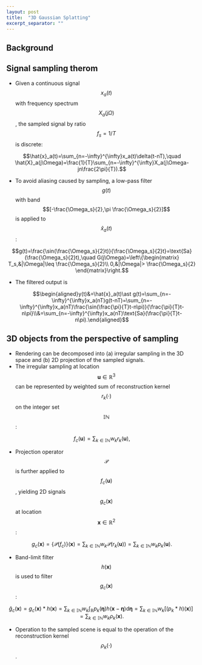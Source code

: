 ```yaml
---
layout: post
title:  "3D Gaussian Splatting"
excerpt_separator: ""
---
```



## Background

## Signal sampling therom

- Given a continuous signal $$x_a(t)$$ with frequency spectrum $$X_a(j\Omega)$$, the sampled signal by ratio $$f_s=1/T$$ is discrete:

$$\hat{x}_a(t)=\sum_{n=-\infty}^{\infty}x_a(t)\delta(t-nT),\quad \hat{X}_a(j\Omega)=\frac{1}{T}\sum_{n=-\infty}^{\infty}X_a(j\Omega-jn\frac{2\pi}{T}).$$

- To avoid aliasing caused by sampling, a low-pass filter $$g(t)$$ with band $$[-\frac{\Omega_s}{2},\pi \frac{\Omega_s}{2}]$$ is applied to $$\hat{x}_a(t)$$:

$$g(t)=\frac{\sin(\frac{\Omega_s}{2}t)}{\frac{\Omega_s}{2}t}=\text{Sa}(\frac{\Omega_s}{2}t),\quad G(j\Omega)=\left\{\begin{matrix}
T_s,&|\Omega|\leq \frac{\Omega_s}{2}\\
0,&|\Omega|> \frac{\Omega_s}{2}
\end{matrix}\right.$$

- The filtered output is

$$\begin{aligned}y(t)&=\hat{x}_a(t)\ast g(t)=\sum_{n=-\infty}^{\infty}x_a(nT)g(t-nT)=\sum_{n=-\infty}^{\infty}x_a(nT)\frac{\sin(\frac{\pi}{T}t-n\pi)}{\frac{\pi}{T}t-n\pi}\\&=\sum_{n=-\infty}^{\infty}x_a(nT)\text{Sa}(\frac{\pi}{T}t-n\pi).\end{aligned}$$

## 3D objects from the perspective of sampling
- Rendering can be decomposed into (a) irregular sampling in the 3D space and (b) 2D projection of the sampled signals.
- The irregular sampling at location $$\boldsymbol{u}\in\mathbb{R}^3$$ can be represented by weighted sum of reconstruction kernel $$r_k(\cdot)$$ on the integer set $$\mathbb{IN}$$:

$$f_c(\boldsymbol{u})=\sum_{k\in\mathbb{IN}}w_kr_k(\boldsymbol{u}),$$

- Projection operator $$\mathcal{P}$$ is further applied to $$f_c(\boldsymbol{u})$$, yielding 2D signals $$g_c(\boldsymbol{x})$$ at location $$\boldsymbol{x}\in\mathbb{R}^2$$:

$$g_c(\boldsymbol{x})=\{\mathcal{P}(f_c)\}(\boldsymbol{x})=\sum_{k\in\mathbb{IN}}w_k\mathcal{P}(r_k(\boldsymbol{u}))=\sum_{k\in\mathbb{IN}}w_kp_k(\boldsymbol{u}).$$

- Band-limit filter $$h(\boldsymbol{x})$$ is used to filter$$g_c(\boldsymbol{x})$$:

$$\hat{g}_c(\boldsymbol{x})=g_c(\boldsymbol{x})\ast h(\boldsymbol{x})=\sum_{k\in\mathbb{IN}}w_k\int_{\mathbb{R}}p_k(\boldsymbol{\eta})h(\boldsymbol{x}-\boldsymbol{\eta})\text{d}\boldsymbol{\eta}=\sum_{k\in\mathbb{IN}}w_k\left[(p_k\ast h)(\boldsymbol{x})\right]=\sum_{k\in\mathbb{IN}}w_k\rho_k(\boldsymbol{x}).$$

- Operation to the sampled scene is equal to the operation of the reconstruction kernel $$\rho_k(\cdot)$$.